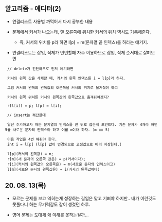 ## 알고리즘 - 에디터(2)

 - 연결리스트 사용법 까먹어서 다시 공부한 내용

 - 문제에서 커서가 나오는데, 맨 오른쪽에 위치한 커서의 위치 역시도 기록해준다.

    + 즉, 커서의 위치를 p라 하면 l[p] = m(문자열 끝 인덱스)를 하라는 얘기지.

 - 연결리스트는 삽입, 삭제가 빈번할때 자주 이용하므로 삽입, 삭제 순서대로 살펴보면

 ```
  // delete가 간단하므로 먼저 얘기하면

  커서의 왼쪽 값을 삭제할 때, 커서의 왼쪽 인덱스를 i = l[p]라 하자.

  그럼 커서의 왼쪽의 왼쪽값의 오른쪽을 커서의 위치로 옮겨줘야 하고

  커서의 왼쪽 위치를 커서의 왼쪽값의 왼쪽값으로 옮겨줘야겠지?

  r[l[i]] = p; l[p] = l[i];

  // insert는 복잡한데

  일단 추가하고자 하는 문자열의 인덱스를 맨 뒤로 잡는게 포인트다. 기존 문자가 4개라 하면 5를 새로운 문자의 인덱스라 하고 이를 m이라 하자. (m == 5)

  이음 작업을 4번 해줘야 한다.
  int i = l[p] (l[p] 값이 변경되므로 고정값으로 미리 저장한다.)

  l[p](커서의 왼쪽값) = m;
  r[m](새 문자의 오른쪽 값은) = p(커서이다);
  r[i](커서의 왼쪽값의 오른쪽은) = m(새로운 문자의 인덱스이고)
  l[m](새로운 문자의 왼쪽값은) = i(커서의 왼쪽값이다)
```

## 20. 08. 13(목)
 - 모르는 문제를 보고 익히는게 성장하는 길임은 맞고 기뻐야 하지만.. 내가 이런것도 못풀다니 하는 무기력감도 같이 생겼던 하루.

 - 영어 문제는 도대체 왜 이해를 못하는걸까...

  